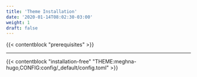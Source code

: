 ```yaml
---
title: 'Theme Installation'
date: '2020-01-14T08:02:30-03:00'
weight: 1
draft: false
---
```


{{< contentblock "prerequisites" >}}

---

{{< contentblock "installation-free" "THEME:meghna-hugo,CONFIG:config/_default/config.toml" >}}
